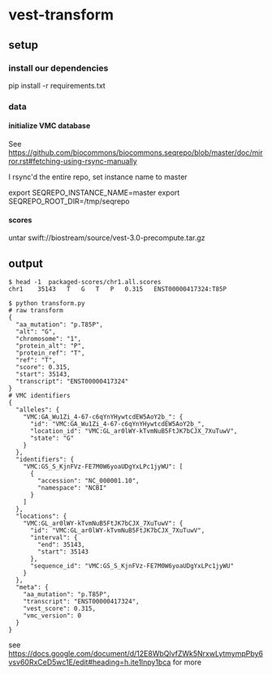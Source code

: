 # vest-transform

## setup

### install our dependencies
pip install -r requirements.txt

### data
#### initialize VMC database

See https://github.com/biocommons/biocommons.seqrepo/blob/master/doc/mirror.rst#fetching-using-rsync-manually

I rsync'd the entire repo, set instance name to master

export SEQREPO_INSTANCE_NAME=master
export SEQREPO_ROOT_DIR=/tmp/seqrepo

#### scores
untar swift://biostream/source/vest-3.0-precompute.tar.gz


## output

```
$ head -1  packaged-scores/chr1.all.scores
chr1	35143	T	G	T	P	0.315	ENST00000417324:T85P

$ python transform.py
# raw transform
{
  "aa_mutation": "p.T85P",
  "alt": "G",
  "chromosome": "1",
  "protein_alt": "P",
  "protein_ref": "T",
  "ref": "T",
  "score": 0.315,
  "start": 35143,
  "transcript": "ENST00000417324"
}
# VMC identifiers
{
  "alleles": {
    "VMC:GA_Wu1Zi_4-67-c6qYnYHywtcdEW5AoY2b_": {
      "id": "VMC:GA_Wu1Zi_4-67-c6qYnYHywtcdEW5AoY2b_",
      "location_id": "VMC:GL_ar0lWY-kTvmNuB5FtJK7bCJX_7XuTuwV",
      "state": "G"
    }
  },
  "identifiers": {
    "VMC:GS_S_KjnFVz-FE7M0W6yoaUDgYxLPc1jyWU": [
      {
        "accession": "NC_000001.10",
        "namespace": "NCBI"
      }
    ]
  },
  "locations": {
    "VMC:GL_ar0lWY-kTvmNuB5FtJK7bCJX_7XuTuwV": {
      "id": "VMC:GL_ar0lWY-kTvmNuB5FtJK7bCJX_7XuTuwV",
      "interval": {
        "end": 35143,
        "start": 35143
      },
      "sequence_id": "VMC:GS_S_KjnFVz-FE7M0W6yoaUDgYxLPc1jyWU"
    }
  },
  "meta": {
    "aa_mutation": "p.T85P",
    "transcript": "ENST00000417324",
    "vest_score": 0.315,
    "vmc_version": 0
  }
}
```

see https://docs.google.com/document/d/12E8WbQlvfZWk5NrxwLytmympPby6vsv60RxCeD5wc1E/edit#heading=h.ite1lnpy1bca for more

